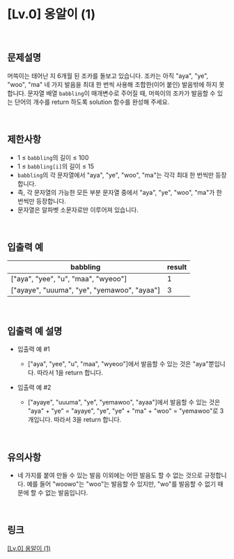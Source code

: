 # [Lv.0] 옹알이 (1)

<br>

## 문제설명
머쓱이는 태어난 지 6개월 된 조카를 돌보고 있습니다. 조카는 아직 "aya", "ye", "woo", "ma" 네 가지 발음을 최대 한 번씩 사용해 조합한(이어 붙인) 발음밖에 하지 못합니다. 문자열 배열 `babbling`이 매개변수로 주어질 때, 머쓱이의 조카가 발음할 수 있는 단어의 개수를 return 하도록 solution 함수를 완성해 주세요.

<br>

## 제한사항
- 1 ≤ `babbling`의 길이 ≤ 100
- 1 ≤ `babbling[i]`의 길이 ≤ 15
- `babbling`의 각 문자열에서 "aya", "ye", "woo", "ma"는 각각 최대 한 번씩만 등장합니다.
- 즉, 각 문자열의 가능한 모든 부분 문자열 중에서 "aya", "ye", "woo", "ma"가 한 번씩만 등장합니다.
- 문자열은 알파벳 소문자로만 이루어져 있습니다.

<br>

## 입출력 예
| babbling | result |
|---|---|
| ["aya", "yee", "u", "maa", "wyeoo"] | 1 |
| ["ayaye", "uuuma", "ye", "yemawoo", "ayaa"] | 3 |

<br>

## 입출력 예 설명
- 입출력 예 #1
    - ["aya", "yee", "u", "maa", "wyeoo"]에서 발음할 수 있는 것은 "aya"뿐입니다. 따라서 1을 return 합니다.

- 입출력 예 #2
    - ["ayaye", "uuuma", "ye", "yemawoo", "ayaa"]에서 발음할 수 있는 것은 "aya" + "ye" = "ayaye", "ye", "ye" + "ma" + "woo" = "yemawoo"로 3개입니다. 따라서 3을 return 합니다.

<br>

## 유의사항
- 네 가지를 붙여 만들 수 있는 발음 이외에는 어떤 발음도 할 수 없는 것으로 규정합니다. 예를 들어 "woowo"는 "woo"는 발음할 수 있지만, "wo"를 발음할 수 없기 때문에 할 수 없는 발음입니다.

<br>

## 링크
[[Lv.0] 옹알이 (1)](https://school.programmers.co.kr/learn/courses/30/lessons/120956)
